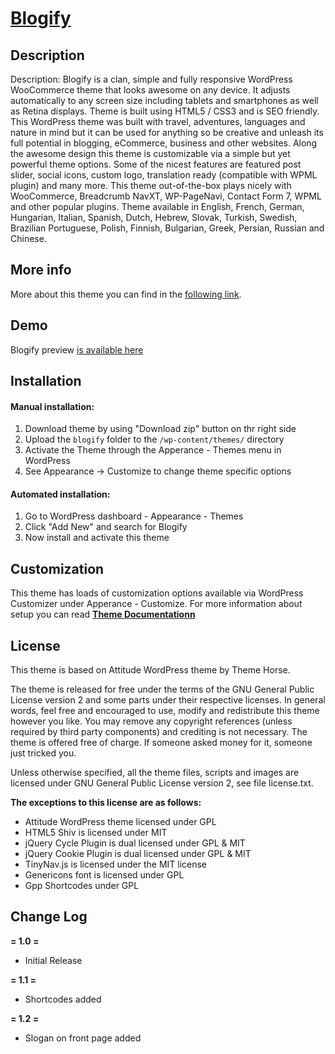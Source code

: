# [Blogify](http://www.tripwiremagazine.com/wp/blogify/)

## Description

Description: Blogify is a clan, simple and fully responsive WordPress WooCommerce theme that looks awesome on any device. It adjusts automatically to any screen size including tablets and smartphones as well as Retina displays. Theme is built using HTML5 / CSS3 and is SEO friendly. This WordPress theme was built with travel, adventures, languages and nature in mind but it can be used for anything so be creative and unleash its full potential in blogging, eCommerce, business and other websites. Along the awesome design this theme is customizable via a simple but yet powerful theme options. Some of the nicest features are featured post slider, social icons, custom logo, translation ready (compatible with WPML plugin) and many more. This theme out-of-the-box plays nicely with WooCommerce, Breadcrumb NavXT, WP-PageNavi, Contact Form 7, WPML and other popular plugins. Theme available in English, French, German, Hungarian, Italian, Spanish, Dutch, Hebrew, Slovak, Turkish, Swedish, Brazilian Portuguese, Polish, Finnish, Bulgarian, Greek, Persian, Russian and Chinese.

## More info
More about this theme you can find in the [following link](http://www.tripwiremagazine.com/wp/blogify/).

## Demo
Blogify preview [is available here](http://blogify.tripwiremagazine.com)

## Installation

#### Manual installation:

1. Download theme by using "Download zip" button on thr right side
2. Upload the `blogify` folder to the `/wp-content/themes/` directory
3. Activate the Theme through the Apperance - Themes menu in WordPress
4. See Appearance -> Customize  to change theme specific options

#### Automated installation:

1. Go to WordPress dashboard - Appearance - Themes
2. Click "Add New" and search for Blogify
3. Now install and activate this theme

## Customization

This theme has loads of customization options available via WordPress Customizer under Apperance - Customize. For more information about setup you can read **[Theme Documentationn](http://www.tripwiremagazine.com/wp/blogify/)**

## License

This theme is based on Attitude WordPress theme by Theme Horse.

The theme is released for free under the terms of the GNU General Public License version 2
and some parts under their respective licenses.
In general words, feel free and encouraged to use, modify and redistribute this theme however you like.
You may remove any copyright references (unless required by third party components) and crediting is not necessary.
The theme is offered free of charge. If someone asked money for it, someone just tricked you.

Unless otherwise specified, all the theme files, scripts and images are licensed under GNU General Public License version 2, see file license.txt.

**The exceptions to this license are as follows:**

- Attitude WordPress theme licensed under GPL
- HTML5 Shiv is licensed under MIT
- jQuery Cycle Plugin is dual licensed under GPL & MIT
- jQuery Cookie Plugin is dual licensed under GPL & MIT
- TinyNav.js is licensed under the MIT license
- Genericons font is licensed under GPL
- Gpp Shortcodes under GPL

## Change Log


**= 1.0 =**
- Initial Release

**= 1.1 =**
- Shortcodes added

**= 1.2 =**
- Slogan on front page added

